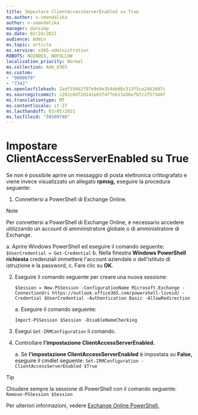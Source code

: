 ```yaml
---
title: Impostare ClientAccessServerEnabled su True
ms.author: v-smandalika
author: v-smandalika
manager: dansimp
ms.date: 02/24/2021
audience: Admin
ms.topic: article
ms.service: o365-administration
ROBOTS: NOINDEX, NOFOLLOW
localization_priority: Normal
ms.collection: Adm_O365
ms.custom:
- "9000078"
- "7342"
ms.openlocfilehash: 2adf35662797e9e9e354ddd0c513f5ce2463d07c
ms.sourcegitcommit: c202c0df2d141e63f4f7eb13a56efbfc2f57348f
ms.translationtype: MT
ms.contentlocale: it-IT
ms.lasthandoff: 03/05/2021
ms.locfileid: "50509746"
---
```

# <a name="set-clientaccessserverenabled-to-true"></a>Impostare ClientAccessServerEnabled su True

Se non è possibile aprire un messaggio di posta elettronica crittografato e viene invece visualizzato un allegato **rpmsg,** eseguire la procedura seguente:

1. Connettersi a PowerShell di Exchange Online.

> [!NOTE]
> Per connettersi a PowerShell di Exchange Online, è necessario accedere utilizzando un account di amministratore globale o di amministratore di Exchange.

   a. Aprire Windows PowerShell ed eseguire il comando seguente: `$UserCredential = Get-Credential`
b. Nella finestra **Windows PowerShell richiesta** credenziali immettere l'account aziendale o dell'istituto di istruzione e la password, c. Fare clic su **OK**. 

2. Eseguire il comando seguente per creare una nuova sessione:

    `$Session = New-PSSession -ConfigurationName Microsoft.Exchange -ConnectionUri https://outlook.office365.com/powershell-liveid/ -Credential $UserCredential -Authentication Basic -AllowRedirection`

    a. Eseguire il comando seguente:
    
    `Import-PSSession $Session -DisableNameChecking`

3. Esegui `Get-IRMConfiguration` il comando.

4. Controllare **l'impostazione ClientAccessServerEnabled.** 

    a. Se **l'impostazione ClientAccessServerEnabled** è impostata su **False,** eseguire il cmdlet seguente: `Set-IRMConfiguration -ClientAccessServerEnabled $True`

> [!TIP]
> Chiudere sempre la sessione di PowerShell con il comando seguente: `Remove-PSSession $Session`

Per ulteriori informazioni, vedere [Exchange Online PowerShell.](https://docs.microsoft.com/powershell/exchange/connect-to-exchange-online-powershell)

